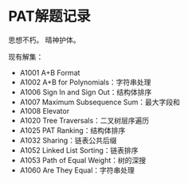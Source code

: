 # PAT解题记录

思想不朽。
晴神护体。

现有解集：

- A1001 A+B Format
- A1002 A+B for Polynomials：字符串处理
- A1006 Sign In and Sign Out：结构体排序
- A1007 Maximum Subsequence Sum：最大字段和
- A1008 Elevator
- A1020 Tree Traversals：二叉树层序遍历
- A1025 PAT Ranking：结构体排序
- A1032 Sharing：链表公共后缀
- A1052 Linked List Sorting：链表排序
- A1053 Path of Equal Weight：树的深搜
- A1060 Are They Equal：字符串处理